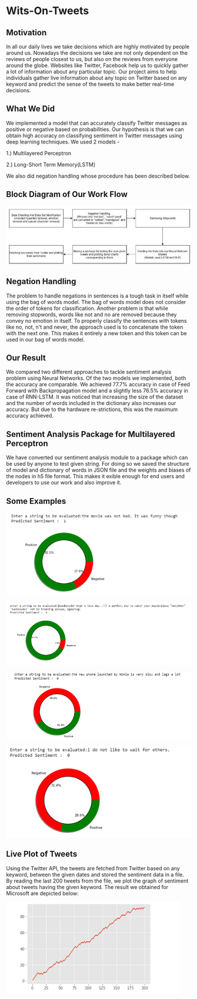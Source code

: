 # Wits-On-Tweets
## Motivation

In all our daily lives we take decisions which are highly motivated by people around us. Nowadays the decisions we take are not only dependent on the reviews of people closest to us, but also on the reviews from everyone around the globe. Websites like Twitter, Facebook help us to quickly gather a lot of information about any particular topic. Our project aims to help individuals gather live information about any topic on Twitter based on any keyword and predict the sense of the tweets to make better real-time decisions.

## What We Did

We implemented a model that can accurately classify Twitter messages as positive or negative based on probabilities. Our hypothesis is that we can obtain high accuracy on classifying sentiment in Twitter messages using deep learning techniques. We used 2 models - 

1.) Multilayered Perceptron

2.) Long-Short Term Memory(LSTM)

We also did negation handling whose procedure has been described below.

## Block Diagram of Our Work Flow

![alt text](https://github.com/kshitij1210/Wits-On-Tweets/blob/master/images/block%20diagram.jpg)

## Negation Handling
The problem to handle negations in sentences is a tough task in itself while using the bag of words model. The bag of words model does not consider the order of tokens for classification. Another problem is that while removing stopwords, words like not and no are removed because they convey no emotion in itself. To properly classify the sentences with tokens like no, not, n't and never, the approach used is to concatenate the token with the next one. This makes it entirely a new token and this token can be used in our bag of words model.

## Our Result

We compared two different approaches to tackle sentiment analysis problem using Neural Networks. Of the two models we implemented, both the accuracy are comparable. We achieved 77.7% accuracy in case of Feed Forward with Backpropagation model and a slightly less 76.5% accuracy in case of RNN-LSTM. It was noticed that increasing the size of the dataset and the number of words included in the dictionary also increases our accuracy. But due to the hardware re-strictions, this was the maximum accuracy achieved.

## Sentiment Analysis Package for Multilayered Perceptron
We have converted our sentiment analysis module to a package which can be used by anyone to test given string. For doing so we saved the structure of model and dictionary of words in JSON file and the weights and biases of the nodes in h5 file format. This makes it exible enough for end users and developers to use our work and also improve it.

## Some Examples

![alt text](https://github.com/kshitij1210/Wits-On-Tweets/blob/master/images/Test_string_positive1.PNG)

![alt text](https://github.com/kshitij1210/Wits-On-Tweets/blob/master/images/Test_string_positive2.PNG)

![alt text](https://github.com/kshitij1210/Wits-On-Tweets/blob/master/images/Test_string_negative1.PNG)

![alt text](https://github.com/kshitij1210/Wits-On-Tweets/blob/master/images/Test_string_negative2.PNG)

## Live Plot of Tweets

Using the Twitter API, the tweets are fetched from Twitter based on any keyword, between the given dates and stored the sentiment data in a file. By reading the last 200 tweets from the file, we plot the graph of sentiment about tweets having the given keyword. The result we obtained for Microsoft are depicted below:

![alt text](https://github.com/kshitij1210/Wits-On-Tweets/blob/master/images/live_data_plot.PNG)
